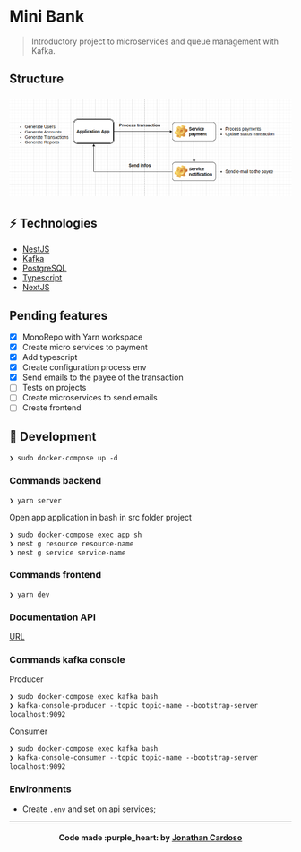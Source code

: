 # Mini Bank

> Introductory project to microservices and queue management with Kafka.

## Structure

<h3 align="left">
  <img alt="Structure of the project" title="#structure" width="800px" src=".github/structure.png"><br>
</h3>

## :zap: Technologies

- [NestJS](https://nestjs.com/)
- [Kafka](https://kafka.apache.org/)
- [PostgreSQL](https://www.postgresql.org/)
- [Typescript](https://www.typescriptlang.org/)
- [NextJS](https://nextjs.org/)

## Pending features

- [x] MonoRepo with Yarn workspace
- [x] Create micro services to payment
- [x] Add typescript
- [x] Create configuration process env
- [x] Send emails to the payee of the transaction
- [ ] Tests on projects
- [ ] Create microservices to send emails
- [ ] Create frontend

## :rocket: Development

```console
❯ sudo docker-compose up -d
```

### Commands backend

```console
❯ yarn server
```

Open app application in bash in src folder project

```console
❯ sudo docker-compose exec app sh
❯ nest g resource resource-name
❯ nest g service service-name
```

### Commands frontend

```console
❯ yarn dev
```

### Documentation API

[URL](http://localhost:3000/api/)

### Commands kafka console

Producer

```console
❯ sudo docker-compose exec kafka bash
❯ kafka-console-producer --topic topic-name --bootstrap-server localhost:9092
```

Consumer

```console
❯ sudo docker-compose exec kafka bash
❯ kafka-console-consumer --topic topic-name --bootstrap-server localhost:9092
```

### Environments

- Create `.env` and set on api services;

---

<h4 align="center">
  Code made :purple_heart: by <a href="https://www.linkedin.com/in/jonathanccardoso/" target="_blank">Jonathan Cardoso</a>
</h4>
